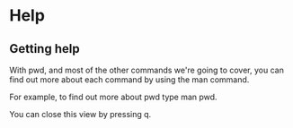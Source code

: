 # Help

## Getting help

With pwd, and most of the other commands we're going to cover, you can find out more about each command by using the man command.

For example, to find out more about pwd type man pwd.

You can close this view by pressing q.